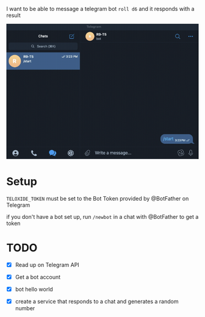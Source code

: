 I want to be able to message a telegram bot `roll d6` and it responds with a result

![](assets/demo.gif)

# Setup
`TELOXIDE_TOKEN` must be set to the Bot Token provided by @BotFather on Telegram

if you don't have a bot set up, run `/newbot` in a chat with @BotFather to get
a token


# TODO
- [x] Read up on Telegram API
- [x] Get a bot account
- [x] bot hello world
- [x] create a service that responds to a chat and generates a random number



